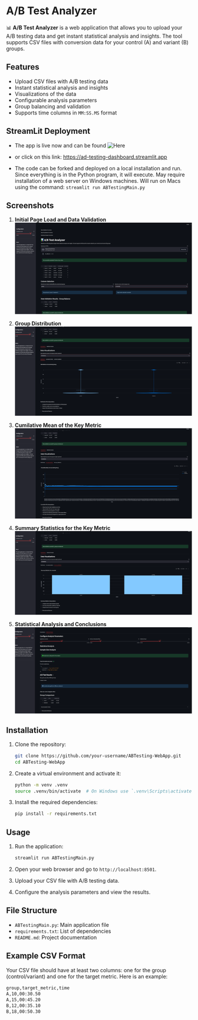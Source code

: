 # A/B Test Analyzer

📊 **A/B Test Analyzer** is a web application that allows you to upload your A/B testing data and get instant statistical analysis and insights. The tool supports CSV files with conversion data for your control (A) and variant (B) groups.

## Features

- Upload CSV files with A/B testing data
- Instant statistical analysis and insights
- Visualizations of the data
- Configurable analysis parameters
- Group balancing and validation
- Supports time columns in `MM:SS.MS` format

## StreamLit Deployment

- The app is live now and can be found ![Here](https://ad-testing-dashboard.streamlit.app)
- or click on this link: https://ad-testing-dashboard.streamlit.app


- The code can be forked and deployed on a local installation and run. Since everything is in the Python program, it will execute. 
May require installation of a web server on Windows machines. Will run on Macs using the command: `streamlit run ABTestingMain.py`

## Screenshots

1. **Initial Page Load and Data Validation**
![Initial Page Load and Data Validation](ss_InitialLoadScreen.png)

2. **Group Distribution**
![Group Distribution](ss_DataVisualizationGroup_Distribution.png)

3. **Cumilative Mean of the Key Metric**
![Cumilative Mean of the Metric](ss_Data_Viz-CumilativeMeanofMetric_by_Group.png)

4. **Summary Statistics for the Key Metric**
![Summary statistics for the Key Metric](ss_Data_viz-SummaryStats_forMetric.png)

5. **Statistical Analysis and Conclusions**
![Statistical Analysis and Conclusion](ss_DataViz_statAnalysis.png)

## Installation

1. Clone the repository:
    ```sh
    git clone https://github.com/your-username/ABTesting-WebApp.git
    cd ABTesting-WebApp
    ```

2. Create a virtual environment and activate it:
    ```sh
    python -m venv .venv
    source .venv/bin/activate  # On Windows use `.venv\Scripts\activate`
    ```

3. Install the required dependencies:
    ```sh
    pip install -r requirements.txt
    ```

## Usage

1. Run the application:
    ```sh
    streamlit run ABTestingMain.py
    ```

2. Open your web browser and go to `http://localhost:8501`.

3. Upload your CSV file with A/B testing data.

4. Configure the analysis parameters and view the results.

## File Structure

- `ABTestingMain.py`: Main application file
- `requirements.txt`: List of dependencies
- `README.md`: Project documentation

## Example CSV Format

Your CSV file should have at least two columns: one for the group (control/variant) and one for the target metric. Here is an example:

```csv
group,target_metric,time
A,10,00:30.50
A,15,00:45.20
B,12,00:35.10
B,18,00:50.30
